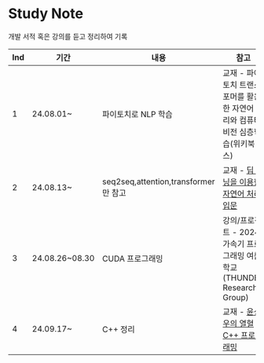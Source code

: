 # Study Note
개발 서적 혹은 강의를 듣고 정리하여 기록

|Ind|기간|내용|참고|
|------|---|---|---|
|1|24.08.01~|파이토치로 NLP 학습|교재 - 파이토치 트랜스포머를 활용한 자연어 처리와 컴퓨터비전 심층학습(위키북스)|
|2|24.08.13~|seq2seq,attention,transformer만 참고|교재 - [딥 러닝을 이용한 자연어 처리 입문](https://wikidocs.net/book/2155)|
|3|24.08.26~08.30|CUDA 프로그래밍|강의/프로젝트 - 2024 가속기 프로그래밍 여름학교(THUNDER Research Group)|
|4|24.09.17~|C++ 정리|교재 - [윤성우의 열혈 C++ 프로그래밍](https://m.yes24.com/Goods/Detail/3816661)|
